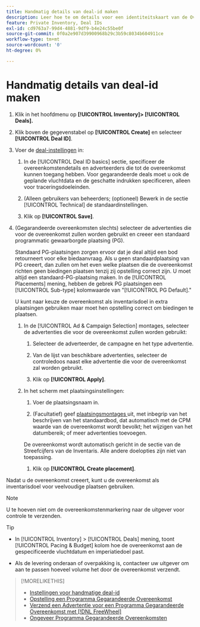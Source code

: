 ```yaml
---
title: Handmatig details van deal-id maken
description: Leer hoe te om details voor een identiteitskaart van de Overeenkomst manueel in te gaan.
feature: Private Inventory, Deal IDs
exl-id: cd9763a7-99d4-4881-9df9-b4e24c55be0f
source-git-commit: 0f0a2e907d39900968b29c3b59c8034b604911ce
workflow-type: tm+mt
source-wordcount: '0'
ht-degree: 0%

---
```


# Handmatig details van deal-id maken

1. Klik in het hoofdmenu op **[!UICONTROL Inventory]> [!UICONTROL Deals].**

1. Klik boven de gegevenstabel op **[!UICONTROL Create]** en selecteer **[!UICONTROL Deal ID]**.

1. Voer de [deal-instellingen](deal-id-settings.md) in:

   1. In de [!UICONTROL Deal ID basics] sectie, specificeer de overeenkomstendetails en adverteerders die tot de overeenkomst kunnen toegang hebben. Voor gegarandeerde deals moet u ook de geplande vluchtdata en de geschatte indrukken specificeren, alleen voor traceringsdoeleinden.

   1. (Alleen gebruikers van beheerders; (optioneel) Bewerk in de sectie [!UICONTROL Technical] de standaardinstellingen.

   1. Klik op **[!UICONTROL Save]**.

1. (Gegarandeerde overeenkomsten slechts) selecteer de advertenties die voor de overeenkomst zullen worden gebruikt en creeer een standaard programmatic gewaarborgde plaatsing (PG).

   Standaard PG-plaatsingen zorgen ervoor dat je deal altijd een bod retourneert voor elke biedaanvraag. Als u geen standaardplaatsing van PG creeert, dan zullen om het even welke plaatsen die de overeenkomst richten geen biedingen plaatsen tenzij zij opstelling correct zijn. U moet altijd een standaard-PG-plaatsing maken. In de [!UICONTROL Placements] mening, hebben de gebrek PG plaatsingen een [!UICONTROL Sub-type] kolomwaarde van &quot;[!UICONTROL PG Default].&quot;

   U kunt naar keuze de overeenkomst als inventarisdoel in extra plaatsingen gebruiken maar moet hen opstelling correct om biedingen te plaatsen.

   1. In de [!UICONTROL Ad & Campaign Selection] montages, selecteer de advertenties die voor de overeenkomst zullen worden gebruikt:

      1. Selecteer de adverteerder, de campagne en het type advertentie.

      1. Van de lijst van beschikbare advertenties, selecteer de controledoos naast elke advertentie die voor de overeenkomst zal worden gebruikt.

      1. Klik op **[!UICONTROL Apply]**.
   1. In het scherm met plaatsingsinstellingen:

      1. Voer de plaatsingsnaam in.

      1. (Facultatief) geef [plaatsingsmontages ](/help/dsp/campaign-management/placements/placement-settings.md) uit, met inbegrip van het beschrijven van het standaardbod, dat automatisch met de CPM waarde van de overeenkomst wordt bevolkt; het wijzigen van het datumbereik; of meer advertenties toevoegen.

      De overeenkomst wordt automatisch gericht in de sectie van de Streefcijfers van de Inventaris. Alle andere doelopties zijn niet van toepassing.

      1. Klik op **[!UICONTROL Create placement]**.



Nadat u de overeenkomst creeert, kunt u de overeenkomst als inventarisdoel voor veelvoudige plaatsen gebruiken.

>[!NOTE]
>
> U te hoeven niet om de overeenkomstenmarkering naar de uitgever voor controle te verzenden.

>[!TIP]
>
>* In [!UICONTROL Inventory] > [!UICONTROL Deals] mening, toont [!UICONTROL Pacing & Budget] kolom hoe de overeenkomst aan de gespecificeerde vluchtdatum en imperiatiedoel past.
>
>* Als de levering onderaan of overpakking is, contacteer uw uitgever om aan te passen hoeveel volume het door de overeenkomst verzendt.


>[!MORELIKETHIS]
>
>* [Instellingen voor handmatige deal-id](deal-id-settings.md)
>* [Opstelling een Programma Gegarandeerde Overeenkomst](programmatic-guaranteed-set-up.md)
>* [Verzend een Advertentie voor een Programma Gegarandeerde Overeenkomst met [!DNL FreeWheel]](freewheel-submit.md)
>* [Ongeveer Programma Gegarandeerde Overeenkomsten](programmatic-guaranteed-about.md)

